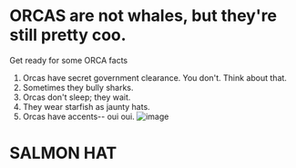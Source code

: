 # ORCAS are not whales, but they're still pretty coo. 

Get ready for some ORCA facts

1. Orcas have secret government clearance. You don't. Think about that.
2. Sometimes they bully sharks.
3. Orcas don't sleep; they wait.
4. They wear starfish as jaunty hats.
5. Orcas have accents-- oui oui. 
![image](https://github.com/user-attachments/assets/9234a436-ea84-4028-8b1c-a8a41ec25e0a)

# SALMON HAT
